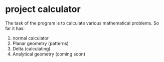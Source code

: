 # project calculator
The task of the program is to calculate various mathematical problems.
So far it has:
1. normal calculator
2. Planar geometry (patterns)
3. Delta (calculating)
4. Analytical geometry (coming soon)
